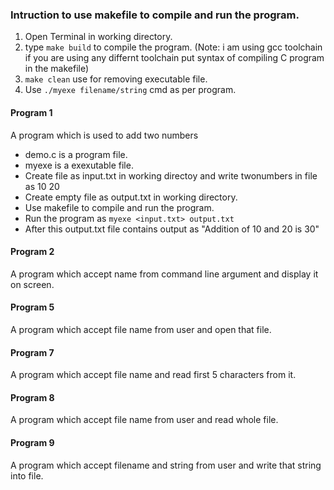 ### Intruction to use makefile to compile and run the program.
1. Open Terminal in working directory.
2. type `make build` to compile the program.
(Note: i am using gcc toolchain if you are using any differnt toolchain put syntax of compiling 
C program in the makefile)
3. `make clean` use for removing executable file.
4. Use `./myexe filename/string` cmd as per program. 


#### Program 1 
A program which is used to add two numbers 
* demo.c is a program file.
* myexe is a exexutable file.
* Create file as input.txt in working directoy and write twonumbers in file as 10 20
* Create empty file as output.txt in working directory.
* Use makefile to compile and run the program.
* Run the program as 
`myexe <input.txt> output.txt`
* After this output.txt file contains output as 
"Addition of 10 and 20 is 30"

#### Program 2 
A program which accept name from command line argument and display it on
screen.

#### Program 5
A program which accept file name from user and open that file.


#### Program 7
A program which accept file name and read first 5 characters from it.


#### Program 8
A program which accept file name from user and read whole file.


#### Program 9
A program which accept filename and string from user and write that string into
file.
